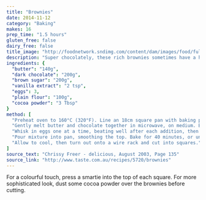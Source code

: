 ```yaml
---
title: "Brownies"
date: 2014-11-12
category: "Baking"
makes: 16
prep_time: "1.5 hours"
gluten_free: false
dairy_free: false
title_image: "http://foodnetwork.sndimg.com/content/dam/images/food/fullset/2011/10/25/1/CC_Alton-Brown-Cocoa-Brownies_s4x3.jpg"
description: "Super chocolately, these rich brownies sometimes have a hard time setting"
ingredients: {
  "butter": "140g",
  "dark chocolate": "200g",
  "brown sugar": "200g",
  "vanilla extract": "2 tsp",
  "eggs": 3,
  "plain flour": "100g",
  "cocoa powder": "3 Tbsp"
}
method: [
  "Preheat oven to 160°C (320°F). Line an 18cm square pan with baking paper.",
  "Gently melt butter and chocolate together in microwave, on medium. Beat sugar and vanilla into the mixture.",
  "Whisk in eggs one at a time, beating well after each addition, then mix in flour, stirring until smooth.",
  "Pour mixture into pan, smoothing the top. Bake for 40 minutes, or until a skewer comes out clean with a fem moist crumbs attached.",
  "Allow to cool, then turn out onto a wire rack and cut into squares."
]
source_text: "Chrissy Freer - delicious, August 2003, Page 135"
source_link: "http://www.taste.com.au/recipes/5720/brownies"
---
```

For a colourful touch, press a smartie into the top of each square.
For more sophisticated look, dust some cocoa powder over the brownies before cutting.
